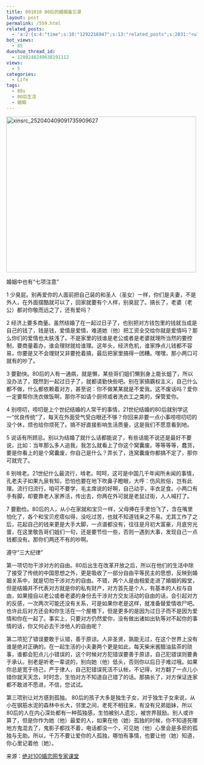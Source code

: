 ```yaml
---
title: 091010 80后的婚姻备忘录
layout: post
permalink: /559.html
related_posts:
  - 'a:2:{s:4:"time";s:10:"1292216947";s:13:"related_posts";s:2031:"<ul class="related_post"><li><a href="http://blog.80aj.com/2010/08/18/%e5%9c%a8%e6%ac%a2%e8%bf%8e%e7%95%8c%e9%9d%a2%e6%b7%bb%e5%8a%a0%e5%ae%89%e8%a3%85%e6%96%b9%e5%bc%8f%e7%9a%84%e9%80%89%e6%8b%a9/" title="在欢迎界面添加安装方式的选择">在欢迎界面添加安装方式的选择</a></li><li><a href="http://blog.80aj.com/2010/06/22/100622-%e6%a3%8b%e5%ad%90/" title="100622 棋子">100622 棋子</a></li><li><a href="http://blog.80aj.com/2010/06/06/100606-%e5%94%af%e6%9c%89%e7%83%9f%e4%b8%8d%e5%bc%83%e4%bd%a0/" title="100606  唯有烟不弃你">100606  唯有烟不弃你</a></li><li><a href="http://blog.80aj.com/2010/04/14/100414-%e9%94%99%e8%bf%87%e7%9a%84%e7%8f%ad%e8%bd%a6%e6%9c%89%e5%a6%82%e9%94%99%e8%bf%87%e7%9a%84%e4%ba%ba%e7%94%9f%e6%97%a0%e6%b3%95%e8%bf%bd%e5%9b%9e/" title="100414 错过的班车有如错过的人生无法追回">100414 错过的班车有如错过的人生无法追回</a></li><li><a href="http://blog.80aj.com/2010/04/13/100413-%e8%85%be%e8%ae%af%e5%be%ae%e5%8d%9a/" title="100413 腾讯微博  ">100413 腾讯微博  </a></li><li><a href="http://blog.80aj.com/2010/04/12/100414-%e8%9c%97%e7%89%9b%e5%bf%ab%e8%b7%91-%e7%ab%99%e9%95%bf%e4%b9%8b%e6%ad%8c/" title="100414 蜗牛快跑 &#8211;站长之歌">100414 蜗牛快跑 &#8211;站长之歌</a></li><li><a href="http://blog.80aj.com/2009/11/25/091124-%e5%ae%b6%e6%9c%89%e5%b0%8f%e7%8c%ab/" title="091124 家有小猫">091124 家有小猫</a></li><li><a href="http://blog.80aj.com/2009/11/19/091119-%e9%ad%94%e5%85%bd%e4%b8%8e%e4%ba%ba%e7%94%9f-%e3%80%90%e5%9b%be%e6%96%87-%e9%ad%94%e5%85%bd%e7%8e%a9%e5%ae%b6%e5%be%97%e8%87%aa%e6%88%91%e4%bf%ae%e5%85%bb%e7%89%87%e3%80%91/" title="091119 魔兽与人生 【图文&#8211;魔兽玩家得自我修养片】">091119 魔兽与人生 【图文&#8211;魔兽玩家得自我修养片】</a></li><li><a href="http://blog.80aj.com/javascript/" title="JavaScript">JavaScript</a></li><li><a href="http://blog.80aj.com/weiwei/" title="微力不微">微力不微</a></li></ul>";}'
bot_views:
  - 85
duoshuo_thread_id:
  - 1280248249638191112
views:
  - 5
categories:
  - Life
tags:
  - 80s
  - 80后生活
  - 婚姻
---
```

[<img class="aligncenter size-full wp-image-562" title="xinsrc_252040409091735909627" src="http://www.80aj.com/wp-content/uploads/2009/10/xinsrc_252040409091735909627.jpg" alt="xinsrc_252040409091735909627" width="500" height="410" />][1]

婚姻中也有“七项注意”

1 少臭屁。别再爱你的人面前把自己装的和圣人（圣女）一样，你们是夫妻，不是外人，在外面摆酷就可以了，回家就要有个人样，别臭屁了。搞长了，老婆（老公）都对你敬而远之了，还有爱吗？

2 经济上要多商量。虽然结婚了在一起过日子了，也别把对方钱包里的钱就当成是自己的钱了，钱是钱，爱情是爱情，难道她（他）把工资全交给你就是爱情吗？那么你们的爱情也太肤浅了。不是家里的钱谁是老公或者是老婆就理所当然的要控制，要商量着办，谁会理财就给谁理。这年头，经济危机，谁家挣点儿钱都不容易，你要是又不会理财又非要抢着搞，最后把家里搞得一团糟。嘿嘿，那小两口可就有的吵了。

3 要勤快。80后的人有一通病，就是懒，某些哥们姐们懒到身上能长蛆了，所以没办法了，既然到一起过日子了，就都请勤快些吧。别在家搞霸权主义，自己什么都不做，什么都依赖着对方，甚至说：你不做某某就是不爱我。这不废话吗？爱你一定要帮你洗衣做饭啊，那你不如请个厨师或者洗衣工之类的，保管爱你。

4 别唠叨，唠叨是上个世纪结婚的人常干的事情，21世纪结婚的80后就别学这一“优良传统”了，每天在外面受气受白眼还不够？你回来非要一点小事唠唠叨叨的没个休，烦也给你烦死了。搞不好直接影响生活质量，这是我们不愿意看到地。

5 说话有所顾忌。别以为结婚了就什么话都能说了，有些话能不说还是最好不要说，比如：当年那么多人追我，我怎么就看上了你这个窝囊废。等等等等，蠢货，要是你看上的是个窝囊废，你自己是什么？弄长了，连窝囊废你都搞不定了，那你可就完了。

6 别啃老。21世纪什么最流行，啃老。呵呵，这可是中国几千年闻所未闻的事情，孔老夫子如果九泉有知，恐怕也要在地下吹鼻子瞪眼，大呼：伤风败俗，岂有此理。流行归流行，咱可不要学，毛主席说的好啊，自己动手，丰衣足食。小两口有手有脚，却要靠老人家养活，传出去，你两在外可就是老鼠过街，人人喊打了。

7 要勤俭。80后的人，从小在家就和宝贝一样，父母捧在手里怕飞了，含在嘴里怕化了，各个和宝贝疙瘩似得，没吃过苦，也就不知道钱来之不易。尤其工作了之后，花起自己的钱来更是大手大脚，一点谱都没有，往往是月初大富豪，月底穷光蛋，在这里敬告哥们姐们一句，还是要节俭一些，否则一遇到大事，发现自己一点钱都没有。那你们两还不有的吵啊。

遵守“三大纪律”

第一项切勿干涉对方的自由。80后出生在改革开放之后，所以在他们的生活中除了接受了传统的中国思想之外，更是吸收了一部分自由平等民主的思想，反映到婚姻关系中，就是切勿干涉对方的自由。不错，两个人是由相爱走进了婚姻的殿堂，但是结婚并不代表对方就是你的私有财产，对方首先是个人，有基本的人权与自由，如果擅自以老公或者老婆的身份去干涉对方交友活动的自由的话，会引起对方的反感，一次两次可能还没有关系，可是如果你老是这样，就准备替爱情收尸吧。也许此后对方还会和你生活在一个屋檐下，但是更多的是因为过日子而不是因为爱情和你在一起了。事实上，只要对方仍然爱你，没有做出诸如出轨等对不起你的事情的话，你又何必去干涉他人的自由呢？

第二项犯了错误要敢于认错，善于原谅。人非圣贤，孰能无过，在这个世界上没有谁是绝对正确的。在一起生活的小夫妻两个更是如此，每天柴米酱醋油盐茶的琐事，谁都会犯点儿小错误的，这个时候对方犯错误要善于原谅，自己犯错误则要勇于承认。别老是听老一辈说的，别向她（他）低头，否则你以后日子难过哦。如果你总是宽于待己，严于律人，自己犯错误死活不认帐，不记得，对方翻了一点儿小错你就天天念，时时念，生怕对方不知道自己错了的话。那搞长了，对方保证连家都不敢进不愿进，不信，您试试。

第三项别让对方感到孤独。 80后的孩子大多是独生子女，对于独生子女来说，从小在钢筋水泥的森林中长大，邻里之间，老死不相往来，有没有兄弟姐妹，所以80后的人在内心深处都有一种孤独感，生怕被别人遗忘，被世界鼓励。别人或许算了，但是你作为她（他）最爱的人，如果在他（她）孤独的时候，你不知道死哪地方鬼混去了，鬼影子都找不着，电话都没一个，可见她（他）心里会是多麽的孤独与无助。所以，千万不要让爱你的人孤独，哪怕有事情，也要让他（她）知道，你心里记着他（她）。

来源：[绝对100婚恋网专家课堂 ][2]

 [1]: http://www.80aj.com/wp-content/uploads/2009/10/xinsrc_252040409091735909627.jpg
 [2]: http://blog.sina.com.cn/juedui100